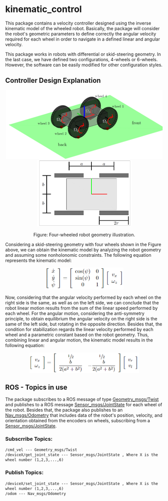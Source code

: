 # kinematic_control

This package contains a velocity controller designed using the inverse kinematic model of the wheeled robot. Basically, the package will consider the robot's geometric parameters to define correctly the angular velocity required for each wheel in order to navigate in a defined linear and angular velocity.

This package works in robots with differential or skid-steering geometry. In the last case, we have defined two configurations, 4-wheels or 6-wheels. However, the software can be easily modified for other configuration styles.

## Controller Design Explanation

<p align='center'>
	<img src="/kinematic_control/images/robot_defs_3d.png" alt="center" width="500"/>
	<img src="/kinematic_control/images/robot_defs.png" alt="center" width="300"/>
</p>
<p align='center'>
	Figure: Four-wheeled robot geometry illustration.
</p>


Considering a skid-steering geometry with four wheels shown in the Figure above, we can obtain the kinematic model by analyzing the robot geometry and assuming some nonholonomic constraints. The following equation represents the kinematic model:

<p align='center'>
	<img src="/kinematic_control/images/eq_1.png" alt="center" width="250"/>
</p>

Now, considering that the angular velocity performed by each wheel on the right side is the same, as well as on the left side, we can conclude that the robot linear motion results from the sum of the linear speed performed by each wheel. For the angular motion, considering the anti-symmetry principle, to obtain equilibrium the angular velocity on the right side is the same of the left side, but rotating in the opposite direction. Besides that, the condition for stabilization regards the linear velocity performed by each wheel and a parametric constant based on the robot geometry. Thus, combining linear and angular motion, the kinematic model results in the following equation:

<p align='center'>
	<img src="/kinematic_control/images/eq_2.png" alt="center" width="350"/>
</p>

## ROS - Topics in use

The package subscribes to a ROS message of type [Geometry_msgs/Twist](http://docs.ros.org/en/noetic/api/geometry_msgs/html/msg/Twist.html) and publishes to a ROS message [Sensor_msgs/JointState](http://docs.ros.org/en/noetic/api/sensor_msgs/html/msg/JointState.html) for each wheel of the robot. Besides that, the package also publishes to an [Nav_msgs/Odometry](http://docs.ros.org/en/noetic/api/nav_msgs/html/msg/Odometry.html) that includes data of the robot's position, velocity, and orientation obtained from the encoders on wheels, subscribing from a [Sensor_msgs/JointState](http://docs.ros.org/en/noetic/api/sensor_msgs/html/msg/JointState.html).

### Subscrribe Topics:
```
/cmd_vel --- Geometry_msgs/Twist
/deviceX/get_joint_state --- Sensor_msgs/JointState , Where X is the wheel number (1,2,3,...,6)
```

### Publish Topics:
```
/deviceX/set_joint_state --- Sensor_msgs/JointState , Where X is the wheel number (1,2,3,...,6)
/odom --- Nav_msgs/Odometry
```
